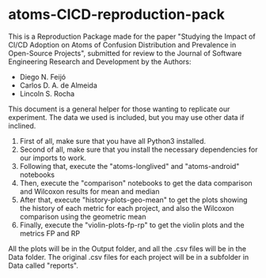 # atoms-CICD-reproduction-pack
This is a Reproduction Package made for the paper
"Studying the Impact of CI/CD Adoption on Atoms 
of Confusion Distribution and Prevalence in Open-Source Projects",
submitted for review to the Journal of Software Engineering Research and Development
by the Authors:
- Diego N. Feijó
- Carlos D. A. de Almeida
- Lincoln S. Rocha

This document is a general helper for those wanting
to replicate our experiment. The data we used is included,
but you may use other data if inclined.

1. First of all, make sure that you have all Python3 installed.
2. Second of all, make sure that you install the necessary dependencies
for our imports to work.
3. Following that, execute the "atoms-longlived" and "atoms-android" notebooks
4. Then, execute the "comparison" notebooks to get the data comparison and Wilcoxon results for mean and median
5. After that, execute "history-plots-geo-mean" to get the plots showing the history of each metric for each project, and also the Wilcoxon comparison using the geometric mean
6. Finally, execute the "violin-plots-fp-rp" to get the violin plots and the metrics FP and RP

All the plots will be in the Output folder,
and all the .csv files will be in the Data folder.
The original .csv files for each project will be in a subfolder
in Data called "reports".
